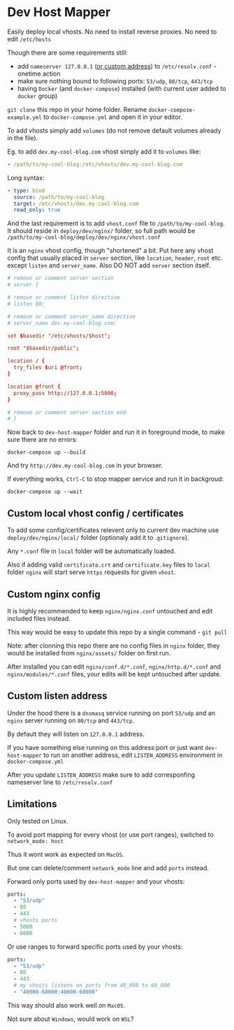 
# Dev Host Mapper

Easily deploy local vhosts.
No need to install reverse proxies.
No need to edit `/etc/hosts`

Though there are some requirements still:
- add `nameserver 127.0.0.1` ([or custom address](#custom-listen-address)) to `/etc/resolv.conf` - onetime action
- make sure nothing bound to following ports: `53/udp`, `80/tcp`, `443/tcp`
- having `Docker` (and `docker-compose`) installed (with current user added to `docker` group)

`git clone` this repo in your home folder.
Rename `docker-compose-example.yml` to `docker-compose.yml` and open it in your editor.

To add vhosts simply add `volumes` (do not remove default volumes already in the file).

Eg. to add `dev.my-cool-blog.com` vhost simply add it to `volumes` like:

```yml
- /path/to/my-cool-blog:/etc/vhosts/dev.my-cool-blog.com
```

Long syntax:

```yml
- type: bind
  source: /path/to/my-cool-blog
  target: /etc/vhosts/dev.my-cool-blog.com
  read_only: true
```

And the last requirement is to add `vhost.conf` file to `/path/to/my-cool-blog`.
It should reside in `deploy/dev/nginx/` folder, so full path would be
`/path/to/my-cool-blog/deploy/dev/nginx/vhost.conf`

It is an `nginx` vhost config, though "shortened" a bit.
Put here any vhost config that usually placed in `server` section,
like `location`, `header`, `root` etc. except `listen` and `server_name`.
Also DO NOT add `server` section itself.

```conf
# remove or comment server section
# server {

# remove or comment listen directive
# listen 80;

# remove or comment server_name directive
# server_name dev.my-cool-blog.com;

set $basedir "/etc/vhosts/$host";

root "$basedir/public";

location / {
  try_files $uri @front;
}

location @front {
  proxy_pass http://127.0.0.1:5000;
}

# remove or comment server section end
# }
```

Now back to `dev-host-mapper` folder and run it in foreground mode, to make sure there are no errors:

`docker-compose up --build`

And try `http://dev.my-cool-blog.com` in your browser.

If everything works, `Ctrl-C` to stop mapper service and run it in backgroud:

`docker-compose up --wait`

## Custom local vhost config / certificates

To add some config/certificates relevent only to current dev machine
use `deploy/dev/nginx/local/` folder (optionaly add it to .`gitignore`).

Any `*.conf` file in `local` folder will be automatically loaded.

Also if adding valid `certificate.crt` and `certificate.key` files to `local` folder
`nginx` will start serve `https` requests for given `vhost`.

## Custom nginx config

It is highly recommended to keep `nginx/nginx.conf` untouched and edit included files instead.

This way would be easy to update this repo by a single command - `git pull`

Note: after clonning this repo there are no config files in `nginx` folder,
they would be installed from `nginx/assets/` folder on first run.

After installed you can edit `nginx/conf.d/*.conf`, `nginx/http.d/*.conf` and `nginx/modules/*.conf` files,
your edits will be kept untouched after update.

## Custom listen address

Under the hood there is a `dnsmasq` service running on port `53/udp` and an `nginx` server running on `80/tcp` and `443/tcp`.

By default they will listen on `127.0.0.1` address.

If you have something else running on this address:port or just want `dev-host-mapper` to run on another address, edit `LISTEN_ADDRESS` environment in `docker-compose.yml`

After you update `LISTEN_ADDRESS` make sure to add corresponfing nameserver line to `/etc/resolv.conf`

## Limitations

Only tested on Linux.

To avoid port mapping for every vhost (or use port ranges), switched to `network_mode: host`

Thus it wont work as expected on `MacOS`.

But one can delete/comment `network_mode` line and add `ports` instead.

Forward only ports used by `dev-host-mapper` and your vhosts:

```yml
ports:
  - "53/udp"
  - 80
  - 443
  # vhosts ports
  - 5000
  - 6000
```

Or use ranges to forward specific ports used by your vhosts:

```yml
ports:
  - "53/udp"
  - 80
  - 443
  # my vhosts listens on ports from 40_000 to 60_000
  - "40000-60000:40000-60000"
```

This way should also work well on `MacOS`.

Not sure about `Windows`, would work on `WSL`?

